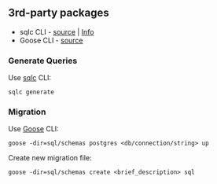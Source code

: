 ## 3rd-party packages
* sqlc CLI - [source](https://github.com/sqlc-dev/sqlc) | [Info](https://sqlc.dev/)
* Goose CLI - [source](https://github.com/pressly/goose)

### Generate Queries
Use [sqlc](https://github.com/sqlc-dev/sqlc) CLI:
```shell
sqlc generate
```

### Migration
Use [Goose](https://github.com/pressly/goose) CLI:
```shell
goose -dir=sql/schemas postgres <db/connection/string> up
```
Create new migration file:
```shell
goose -dir=sql/schemas create <brief_description> sql
```